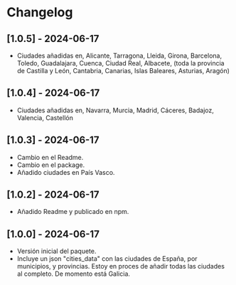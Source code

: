 # Changelog

## [1.0.5] - 2024-06-17
- Ciudades añadidas en, Alicante, Tarragona, Lleida, Girona, Barcelona, Toledo, Guadalajara, Cuenca, Ciudad Real, Albacete, (toda la provincia de Castilla y León, Cantabria, Canarias, Islas Baleares, Asturias, Aragón)

## [1.0.4] - 2024-06-17
- Ciudades añadidas en, Navarra, Murcia, Madrid, Cáceres, Badajoz, Valencia, Castellón

## [1.0.3] - 2024-06-17
- Cambio en el Readme. 
- Cambio en el package. 
- Añadido ciudades en País Vasco.

## [1.0.2] - 2024-06-17
- Añadido Readme y publicado en npm.

## [1.0.0] - 2024-06-17
- Versión inicial del paquete.
- Incluye un json "cities_data" con las ciudades de España, por municipios, y provincias. Estoy en proces de añadir todas las ciudades al completo. De momento está Galicia.
  
